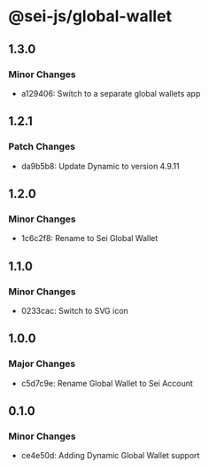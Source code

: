 # @sei-js/global-wallet

## 1.3.0

### Minor Changes

- a129406: Switch to a separate global wallets app

## 1.2.1

### Patch Changes

- da9b5b8: Update Dynamic to version 4.9.11

## 1.2.0

### Minor Changes

- 1c6c2f8: Rename to Sei Global Wallet

## 1.1.0

### Minor Changes

- 0233cac: Switch to SVG icon

## 1.0.0

### Major Changes

- c5d7c9e: Rename Global Wallet to Sei Account

## 0.1.0

### Minor Changes

- ce4e50d: Adding Dynamic Global Wallet support
